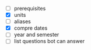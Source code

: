 - [ ] prerequisites
- [x] units
- [ ] aliases
- [x] compre dates
- [ ] year and semester
- [ ] list questions bot can answer